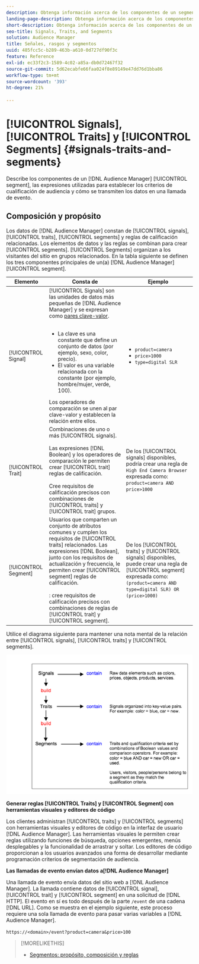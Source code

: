 ```yaml
---
description: Obtenga información acerca de los componentes de un segmento y las expresiones utilizadas para definir los criterios de cualificación de audiencia. También encontrará información sobre cómo se transmiten los datos.
landing-page-description: Obtenga información acerca de los componentes de un segmento y las expresiones utilizadas para definir los criterios de cualificación de audiencia. También encontrará información sobre cómo se transmiten los datos.
short-description: Obtenga información acerca de los componentes de un segmento y las expresiones utilizadas para definir los criterios de cualificación de audiencia. También encontrará información sobre cómo se transmiten los datos.
seo-title: Signals, Traits, and Segments
solution: Audience Manager
title: Señales, rasgos y segmentos
uuid: 485fcc5c-b289-463b-a610-0d727df90f3c
feature: Reference
exl-id: ec33f2c3-1589-4c02-a85a-db0d72467f32
source-git-commit: 5d62ecabfe66faa024f8e89149e47dd76d1bba86
workflow-type: tm+mt
source-wordcount: '393'
ht-degree: 21%

---
```


# [!UICONTROL Signals], [!UICONTROL Traits] y [!UICONTROL Segments] {#signals-traits-and-segments}

Describe los componentes de un [!DNL Audience Manager] [!UICONTROL segment], las expresiones utilizadas para establecer los criterios de cualificación de audiencia y cómo se transmiten los datos en una llamada de evento.

## Composición y propósito

Los datos de [!DNL Audience Manager] constan de [!UICONTROL signals], [!UICONTROL traits], [!UICONTROL segments] y reglas de calificación relacionadas. Los elementos de datos y las reglas se combinan para crear [!UICONTROL segments]. [!UICONTROL Segments] organizan a los visitantes del sitio en grupos relacionados. En la tabla siguiente se definen los tres componentes principales de un(a) [!DNL Audience Manager] [!UICONTROL segment].

| Elemento | Consta de | Ejemplo |
|---|---|---|
| [!UICONTROL Signal] | [!UICONTROL Signals] son las unidades de datos más pequeñas de [!DNL Audience Manager] y se expresan como [pares clave-valor](../reference/key-value-pairs-explained.md).<br><br><ul><li>La clave es una constante que define un conjunto de datos (por ejemplo, sexo, color, precio).</li><li>El valor es una variable relacionada con la constante (por ejemplo, hombre/mujer, verde, 100).</li></ul>Los operadores de comparación se unen al par clave-valor y establecen la relación entre ellos. | <ul><li>`product=camera`</li><li>`price>1000`</li><li>`type=digital SLR`</li></ul> |
| [!UICONTROL Trait] | Combinaciones de uno o más [!UICONTROL signals].<br><br> Las expresiones [!DNL Boolean] y los operadores de comparación le permiten crear [!UICONTROL trait] reglas de calificación. <br><br>Cree requisitos de calificación precisos con combinaciones de [!UICONTROL traits] y [!UICONTROL trait] grupos. | De los [!UICONTROL signals] disponibles, podría crear una regla de `High End Camera Browser` expresada como: `product=camera AND price>1000` |
| [!UICONTROL Segment] | Usuarios que comparten un conjunto de atributos comunes y cumplen los requisitos de [!UICONTROL traits] relacionados. Las expresiones [!DNL Boolean], junto con los requisitos de actualización y frecuencia, le permiten crear [!UICONTROL segment] reglas de calificación.<br><br>: cree requisitos de calificación precisos con combinaciones de reglas de [!UICONTROL trait] y [!UICONTROL segment]. | De los [!UICONTROL traits] y [!UICONTROL signals] disponibles, puede crear una regla de [!UICONTROL segment] expresada como:`(product=camera AND type=digital SLR) OR (price>1000)` |

Utilice el diagrama siguiente para mantener una nota mental de la relación entre [!UICONTROL signals], [!UICONTROL traits] y [!UICONTROL segments].

![](assets/signals-traits-segments.png)

**Generar reglas [!UICONTROL Traits] y [!UICONTROL Segment] con herramientas visuales y editores de código**

Los clientes administran [!UICONTROL traits] y [!UICONTROL segments] con herramientas visuales y editores de código en la interfaz de usuario [!DNL Audience Manager]. Las herramientas visuales le permiten crear reglas utilizando funciones de búsqueda, opciones emergentes, menús desplegables y la funcionalidad de arrastrar y soltar. Los editores de código proporcionan a los usuarios avanzados una forma de desarrollar mediante programación criterios de segmentación de audiencia.

**Las llamadas de evento envían datos a[!DNL Audience Manager]**

Una llamada de evento envía datos del sitio web a [!DNL Audience Manager]. La llamada contiene datos de [!UICONTROL signal], [!UICONTROL trait] y [!UICONTROL segment] en una solicitud de [!DNL HTTP]. El evento en sí es todo después de la parte `/event` de una cadena [!DNL URL]. Como se muestra en el ejemplo siguiente, este proceso requiere una sola llamada de evento para pasar varias variables a [!DNL Audience Manager].

`https://<domain>/event?product=camera&price>100`

>[!MORELIKETHIS]
>
>* [Segmentos: propósito, composición y reglas](../features/segments/segments-purpose.md)
